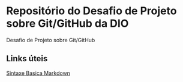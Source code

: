 # Repositório do Desafio de Projeto sobre Git/GitHub da DIO
Desafio de Projeto sobre Git/GitHub

## Links úteis
[Sintaxe Basica Markdown](https://www.markdownguide.org/basic-syntax/)
